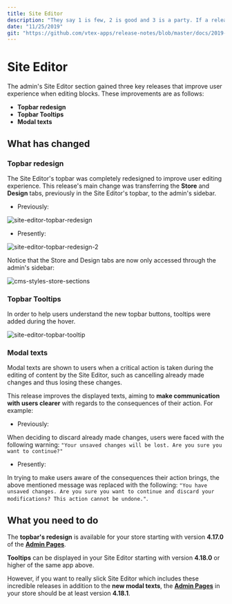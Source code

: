 ```yaml
---
title: Site Editor
description: "They say 1 is few, 2 is good and 3 is a party. If a release for the Site Editor is already incredible, picture 3? Check out the new Topbar, complete with tooltips and new modal texts for the admin section."
date: "11/25/2019"
git: "https://github.com/vtex-apps/release-notes/blob/master/docs/2019-week-45-46/site-editor.md"
---
```


# Site Editor 

The admin's Site Editor section gained three key releases that improve user experience when editing blocks. These improvements are as follows:

- **Topbar redesign**
- **Topbar Tooltips**
- **Modal texts**

## What has changed 

### Topbar redesign 

The Site Editor's topbar was completely redesigned to improve user editing experience. This release's main change was transferring the **Store** and **Design** tabs, previously in the Site Editor's topbar, to the admin's sidebar. 

- Previously: 

![site-editor-topbar-redesign](https://user-images.githubusercontent.com/52087100/69550686-34885c80-0f7a-11ea-9828-dba0f8c25958.png)

- Presently: 

![site-editor-topbar-redesign-2](https://user-images.githubusercontent.com/52087100/69550748-52ee5800-0f7a-11ea-9e89-5f1a7b4177ab.png)

Notice that the Store and Design tabs are now only accessed through the admin's sidebar:

![cms-styles-store-sections](https://user-images.githubusercontent.com/52087100/69550948-a6f93c80-0f7a-11ea-833d-0260db65449b.png)

### Topbar Tooltips 

In order to help users understand the new topbar buttons, tooltips were added during the hover.

![site-editor-topbar-tooltip](https://user-images.githubusercontent.com/52087100/69551002-c09a8400-0f7a-11ea-8b9d-1b301946f7de.png)

### Modal texts 

Modal texts are shown to users when a critical action is taken during the editing of content by the Site Editor, such as cancelling already made changes and thus losing these changes.

This release improves the displayed texts, aiming to **make communication with users clearer** with regards to the consequences of their action. For example:

- Previously: 

When deciding to discard already made changes, users were faced with the following warning: `"Your unsaved changes will be lost. Are you sure you want to continue?"`

- Presently: 

In trying to make users aware of the consequences their action brings, the above mentioned message was replaced with the following: `"You have unsaved changes. Are you sure you want to continue and discard your modifications? This action cannot be undone."`. 

## What you need to do 

The **topbar's redesign** is available for your store starting with version **4.17.0** of the [**Admin Pages**](https://vtex.io/docs/app/vtex.admin-pages). 

**Tooltips** can be displayed in your Site Editor starting with version **4.18.0** or higher of the same app above.

However, if you want to really slick Site Editor which includes these incredible releases in addition to the **new modal texts**, the [**Admin Pages**](https://vtex.io/docs/app/vtex.admin-pages) in your store should be at least version **4.18.1**.
